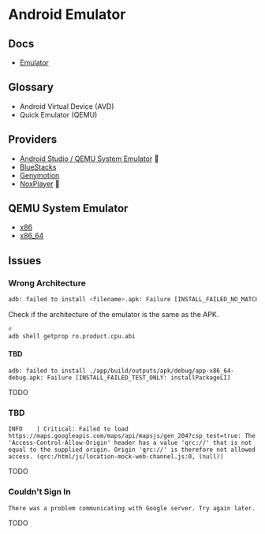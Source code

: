 # Android Emulator

## Docs

- [Emulator](https://developer.android.com/studio/run/emulator)

## Glossary

- Android Virtual Device (AVD)
- Quick Emulator (QEMU)

## Providers

- [Android Studio / QEMU System Emulator](#qemu-system-emulator) 🌟
- [BlueStacks](/bluestacks.md)
- [Genymotion](/genymotion.md)
- [NoxPlayer](/noxplayer.md) 🌟

## QEMU System Emulator

- [x86](./x86.md)
- [x86_64](./x86_64.md)

## Issues

### Wrong Architecture

```sh
adb: failed to install <filename>.apk: Failure [INSTALL_FAILED_NO_MATCHING_ABIS: Failed to extract native libraries, res=-113]
```

Check if the architecture of the emulator is the same as the APK.

```sh
#
adb shell getprop ro.product.cpu.abi
```

#### TBD

```log
adb: failed to install ./app/build/outputs/apk/debug/app-x86_64-debug.apk: Failure [INSTALL_FAILED_TEST_ONLY: installPackageLI]
```

TODO

### TBD

```log
INFO    | Critical: Failed to load https://maps.googleapis.com/maps/api/mapsjs/gen_204?csp_test=true: The 'Access-Control-Allow-Origin' header has a value 'qrc://' that is not equal to the supplied origin. Origin 'qrc://' is therefore not allowed access. (qrc:/html/js/location-mock-web-channel.js:0, (null))
```

TODO

### Couldn't Sign In

```log
There was a problem communicating with Google server. Try again later.
```

TODO
